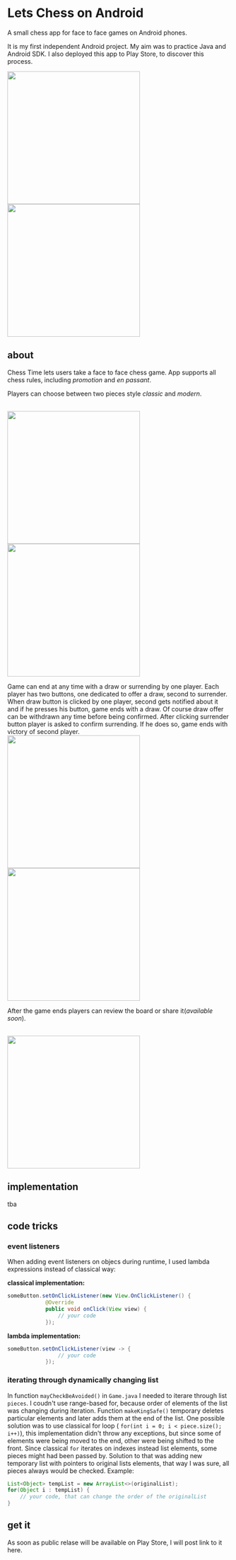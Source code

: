 # Lets Chess on Android


A small chess app for face to face games on Android phones. 

It is my first independent Android project. My aim was to practice Java and Android SDK. I also deployed this app to Play Store, to discover this process. 



<img src="./docs/screenshots/main_menu.png" width="300dp" /> <img src="./docs/screenshots/game_1.png" width="300dp" />



## about


Chess Time lets users take a face to face chess game. App supports all chess rules, including *promotion* and *en passant*.



Players can choose between two pieces style *classic* and *modern*.

<br><img src="./docs/screenshots/classic.png" width="300dp" /> <img src="./docs/screenshots/modern.png" width="300dp" />



Game can end at any time with a draw or surrending by one player. Each player has two buttons, one dedicated to offer a draw, second to surrender. When draw button is clicked by one player, second gets notified about it and if he presses his button, game ends with a draw. Of course draw offer can be withdrawn any time before being confirmed. After clicking surrender button player is asked to confirm surrending. If he does so, game ends with victory of second player. 
<br><img src="./docs/screenshots/draw_offer.png" width="300dp" /> <img src="./docs/screenshots/surreder.png" width="300dp" />



After the game ends players can review the board or share it(*available soon*).

<br><img src="./docs/screenshots/game_end.png" width="300dp" />


## implementation


tba



## code tricks


### event listeners

When adding event listeners on objecs during runtime, I used lambda expressions instead of classical way:



**classical implementation:**

```java
someButton.setOnClickListener(new View.OnClickListener() {
            @Override
            public void onClick(View view) {
                // your code
            });
```



**lambda implementation:**

```java
someButton.setOnClickListener(view -> {
                // your code
            });
```



### iterating through dynamically changing list

In function `mayCheckBeAvoided()` in `Game.java` I needed to iterare through list `pieces`. I coudn't use range-based for, because order of elements of the list was changing during iteration. Function `makeKingSafe()` temporary deletes particular elements and later adds them at the end of the list. One possible solution was to use classical for loop ( `for(int i = 0; i < piece.size(); i++)`), this implementation didn't throw any exceptions, but since some of elements were being moved to the end, other were being shifted to the front. Since classical `for` iterates on indexes instead list elements, some pieces might had been passed by. Solution to that was adding new temporary list with pointers to original lists elements, that way I was sure, all pieces always would be checked. Example:



```java
List<Object> tempList = new ArrayList<>(originalList);
for(Object i : tempList) {
    // your code, that can change the order of the originalList 
}
```



## get it


As soon as public relase will be available on Play Store, I will post link to it here.

